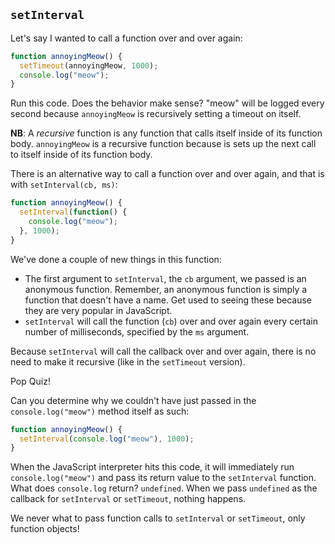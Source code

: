 ## `setInterval`

Let's say I wanted to call a function over and over again:

```js
function annoyingMeow() {
  setTimeout(annoyingMeow, 1000);
  console.log("meow");
}
```

Run this code. Does the behavior make sense? "meow" will be logged every second because `annoyingMeow` is recursively setting a timeout on itself.

**NB**: A *recursive* function is any function that calls itself inside of its function body. `annoyingMeow` is a recursive function because is sets up the next call to itself inside of its function body.

There is an alternative way to call a function over and over again, and that is with `setInterval(cb, ms)`:

```js
function annoyingMeow() {
  setInterval(function() {
    console.log("meow");
  }, 1000);
}
```
We've done a couple of new things in this function:

* The first argument to `setInterval`, the `cb` argument, we passed is an anonymous function. Remember, an anonymous function is simply a function that doesn't have a name. Get used to seeing these because they are very popular in JavaScript.
* `setInterval` will call the function (`cb`) over and over again every certain number of milliseconds, specified by the `ms` argument.

Because `setInterval` will call the callback over and over again, there is no need to make it recursive (like in the `setTimeout` version).

Pop Quiz!

Can you determine why we couldn't have just passed in the `console.log("meow")` method itself as such:

```js
function annoyingMeow() {
  setInterval(console.log("meow"), 1000);
}
```

When the JavaScript interpreter hits this code, it will immediately run `console.log("meow")` and pass its return value to the `setInterval` function. What does `console.log` return? `undefined`. When we pass `undefined` as the callback for `setInterval` or `setTimeout`, nothing happens.

We never what to pass function calls to `setInterval` or `setTimeout`, only function objects!
